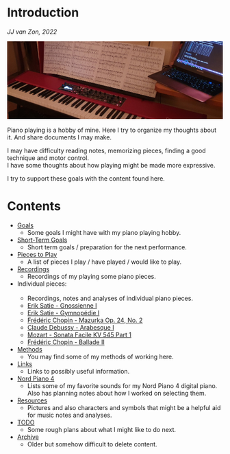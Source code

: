 Introduction
============

*JJ van Zon, 2022*

![](resources/photo-jjs-piano-laptop-sheet-music-analysis-wide.jpg)

Piano playing is a hobby of mine. Here I try to organize my thoughts about it. And share documents I may make.

I may have difficulty reading notes, memorizing pieces, finding a good technique and motor control.  
I have some thoughts about how playing might be made more expressive.  

I try to support these goals with the content found here.  

Contents
========

- [Goals](goals.md)
    - Some goals I might have with my piano playing hobby.
- [Short-Term Goals](short-term-goals.md)
    - Short term goals / preparation for the next performance.
- [Pieces to Play](pieces-to-play.md)
    - A list of pieces I play / have played / would like to play.
- [Recordings](recordings.md)
    - Recordings of my playing some piano pieces.
- Individual pieces:
    <br/><br/>
    - Recordings, notes and analyses of individual piano pieces.
    - [Erik Satie - Gnossienne Ⅰ](satie-gnossienne-1/README.md)
    - [Erik Satie - Gymnopédie Ⅰ](satie-gymnopedie-1/README.md)
    - [Frédéric Chopin - Mazurka Op. 24, No. 2](chopin-mazurka-op-24-no-2/README.md)
    - [Claude Debussy - Arabesque Ⅰ](debussy-arabesque-1/README.md)
    - [Mozart - Sonata Facile KV 545 Part 1](mozart-sonata-facile-part-1/README.md)
    - [Frédéric Chopin - Ballade Ⅱ](chopin-ballade-2/README.md)
- [Methods](methods/README.md)
    - You may find some of my methods of working here.
- [Links](links.md)
    - Links to possibly useful information.
- [Nord Piano 4](nord-piano-4/README.md)
    - Lists some of my favorite sounds for my Nord Piano 4 digital piano. Also has planning notes about how I worked on selecting them.
- [Resources](resources/README.md)
    - Pictures and also characters and symbols that might be a helpful aid for music notes and analyses.
- [TODO](todo.md)
    - Some rough plans about what I might like to do next.
- [Archive](archive/README.md)
    - Older but somehow difficult to delete content.